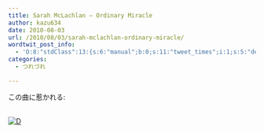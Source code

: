 ```yaml
---
title: Sarah McLachlan – Ordinary Miracle
author: kazu634
date: 2010-08-03
url: /2010/08/03/sarah-mclachlan-ordinary-miracle/
wordtwit_post_info:
  - 'O:8:"stdClass":13:{s:6:"manual";b:0;s:11:"tweet_times";i:1;s:5:"delay";i:0;s:7:"enabled";i:1;s:10:"separation";s:2:"60";s:7:"version";s:3:"3.7";s:14:"tweet_template";b:0;s:6:"status";i:2;s:6:"result";a:0:{}s:13:"tweet_counter";i:2;s:13:"tweet_log_ids";a:1:{i:0;i:5313;}s:9:"hash_tags";a:0:{}s:8:"accounts";a:1:{i:0;s:7:"kazu634";}}'
categories:
  - つれづれ

---
```

<div class="section">
<p>
    この曲に惹かれる:
</p>
  
<p>
<br /> <a href="http://d.hatena.ne.jp/video/youtube/Urv7tyeJ7qE" onclick="__gaTracker('send', 'event', 'outbound-article', 'http://d.hatena.ne.jp/video/youtube/Urv7tyeJ7qE', '');" alt="この動画を含む日記"><img src="http://d.hatena.ne.jp/images/d_entry.gif" alt="D" border="0" style="vertical-align: bottom;" title="この動画を含む日記" /></a>
</p>
</div>